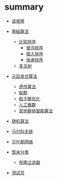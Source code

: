 # summary

* [读我呀](./README.md)

* [基础算法](./basic/basic.md)
  * [比较排序](./basic/comparison-sort.md)
    * [冒泡排序](./basic/bubble-sort.md)
    * [插入排序](./basic/insert-sort.md)
    * [快速排序](./basic/quick-sort.md)
  * [多叉树]()

* [元启发式算法](./meta-heuristic/mha.md)
  * [遗传算法](./meta-heuristic/ga.md)
  * [蚁群](./meta-heuristic/aco.md)
  * [粒子群优化](./meta-heuristic/pso.md)
  * [人工蜂群](./meta-heuristic/abc.md)
  * [其他群体智能算法]()

* [随机算法]()
* [马尔科夫链](./markov-chain.md)
* [贝叶斯网络](./bayes-network.md)
* [暂未分类]()
  * [布隆过滤器]()

* [测试页](./testdemo.md)